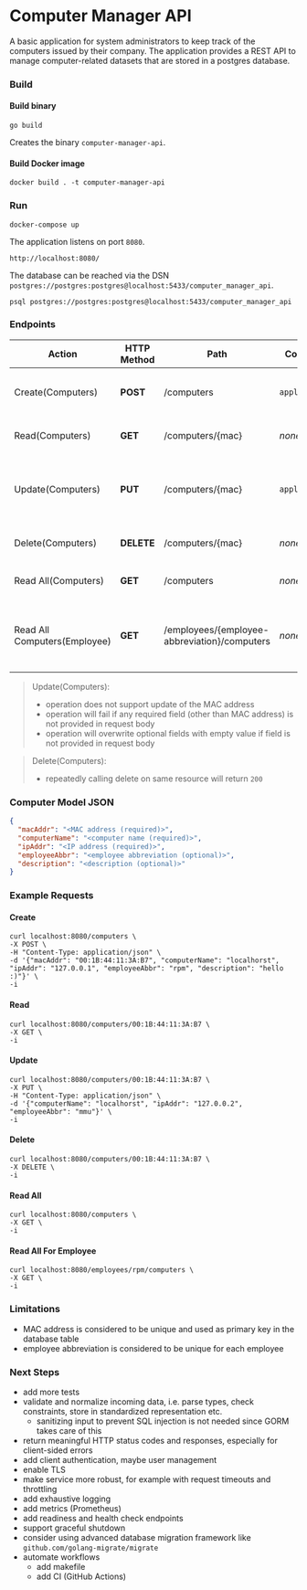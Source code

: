 # Computer Manager API

A basic application for system administrators to keep track of the computers issued by their company.
The application provides a REST API to manage computer-related datasets that are stored in a postgres database.

### Build

#### Build binary

```shell
go build
```

Creates the binary `computer-manager-api`.

#### Build Docker image

```shell
docker build . -t computer-manager-api
```

### Run

```shell
docker-compose up
```

The application listens on port `8080`.

```text
http://localhost:8080/
```

The database can be reached via the DSN `postgres://postgres:postgres@localhost:5433/computer_manager_api`.

```shell
psql postgres://postgres:postgres@localhost:5433/computer_manager_api
```

### Endpoints

| Action                       | HTTP Method | Path                                         | Content-Type       | Request Body                                                          | Description                                            |
|------------------------------|-------------|----------------------------------------------|--------------------|-----------------------------------------------------------------------|--------------------------------------------------------|
| Create(Computers)            | **POST**    | /computers                                   | `application/json` | see [JSON](#computer-model-json)                                      | Store the data of a new computer                       |
| Read(Computers)              | **GET**     | /computers/{mac}                             | _none_             | _empty_                                                               | Get the data of a computer                             |
| Update(Computers)            | **PUT**     | /computers/{mac}                             | `application/json` | like [JSON](#computer-model-json), but field `macAddr` can be omitted | Update the data of a computer                          |
| Delete(Computers)            | **DELETE**  | /computers/{mac}                             | _none_             | _empty_                                                               | Delete the data of a computer                          |
| Read All(Computers)          | **GET**     | /computers                                   | _none_             | _empty_                                                               | Get the data of all computers                          |
| Read All Computers(Employee) | **GET**     | /employees/{employee-abbreviation}/computers | _none_             | _empty_                                                               | Get the data of all assigned computers for an employee |

> Update(Computers):
>   - operation does not support update of the MAC address
>   - operation will fail if any required field (other than MAC address) is not provided in request body
>   - operation will overwrite optional fields with empty value if field is not provided in request body

> Delete(Computers):
>   - repeatedly calling delete on same resource will return `200`

### Computer Model JSON

```json
{
  "macAddr": "<MAC address (required)>",
  "computerName": "<computer name (required)>",
  "ipAddr": "<IP address (required)>",
  "employeeAbbr": "<employee abbreviation (optional)>",
  "description": "<description (optional)>"
}
```

### Example Requests

#### Create

    curl localhost:8080/computers \
    -X POST \
    -H "Content-Type: application/json" \
    -d '{"macAddr": "00:1B:44:11:3A:B7", "computerName": "localhorst", "ipAddr": "127.0.0.1", "employeeAbbr": "rpm", "description": "hello :)"}' \
    -i

#### Read

    curl localhost:8080/computers/00:1B:44:11:3A:B7 \
    -X GET \
    -i

#### Update

    curl localhost:8080/computers/00:1B:44:11:3A:B7 \
    -X PUT \
    -H "Content-Type: application/json" \
    -d '{"computerName": "localhorst", "ipAddr": "127.0.0.2", "employeeAbbr": "mmu"}' \
    -i

#### Delete

    curl localhost:8080/computers/00:1B:44:11:3A:B7 \
    -X DELETE \
    -i

#### Read All

    curl localhost:8080/computers \
    -X GET \
    -i

#### Read All For Employee

    curl localhost:8080/employees/rpm/computers \
    -X GET \
    -i

### Limitations

- MAC address is considered to be unique and used as primary key in the database table
- employee abbreviation is considered to be unique for each employee

### Next Steps

- add more tests
- validate and normalize incoming data, i.e. parse types, check constraints, store in standardized representation etc.
  - sanitizing input to prevent SQL injection is not needed since GORM takes care of this
- return meaningful HTTP status codes and responses, especially for client-sided errors
- add client authentication, maybe user management
- enable TLS
- make service more robust, for example with request timeouts and throttling
- add exhaustive logging
- add metrics (Prometheus)
- add readiness and health check endpoints
- support graceful shutdown
- consider using advanced database migration framework like `github.com/golang-migrate/migrate`
- automate workflows
  - add makefile
  - add CI (GitHub Actions)
